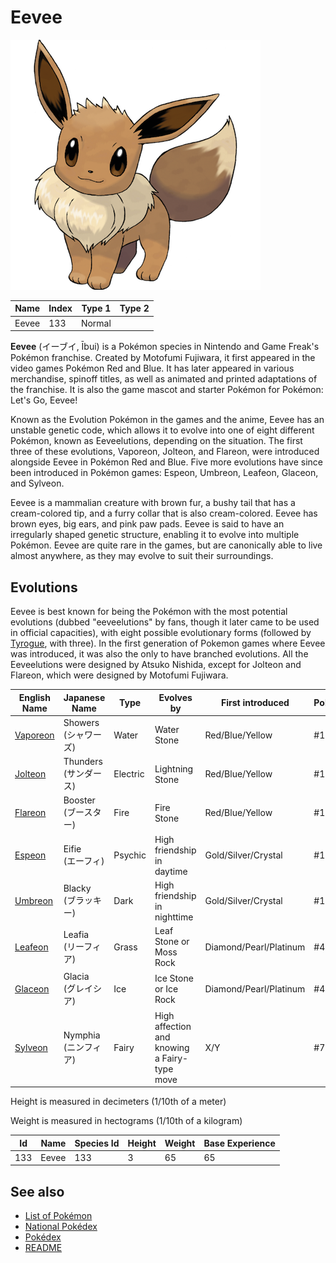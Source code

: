 # Eevee


![Eevee](images/133.png)

| **Name** | **Index** | **Type 1** | **Type 2** |
|----|----|----|----|
| Eevee | 133 | Normal  |  |

**Eevee** (&#x30a4;&#x30fc;&#x30d6;&#x30a4;, &#x012a;bui) is a Pok&#x00e9;mon species in Nintendo and Game Freak's Pok&#x00e9;mon franchise. Created by Motofumi Fujiwara, it first appeared in the video games Pok&#x00e9;mon Red and Blue. It has later appeared in various merchandise, spinoff titles, as well as animated and printed adaptations of the franchise. It is also the game mascot and starter Pok&#x00e9;mon for Pok&#x00e9;mon: Let's Go, Eevee!

Known as the Evolution Pok&#x00e9;mon in the games and the anime, Eevee has an unstable genetic code, which allows it to evolve into one of eight different Pok&#x00e9;mon, known as Eeveelutions, depending on the situation. The first three of these evolutions, Vaporeon, Jolteon, and Flareon, were introduced alongside Eevee in Pok&#x00e9;mon Red and Blue. Five more evolutions have since been introduced in Pok&#x00e9;mon games: Espeon, Umbreon, Leafeon, Glaceon, and Sylveon.

Eevee is a mammalian creature with brown fur, a bushy tail that has a cream-colored tip, and a furry collar that is also cream-colored. Eevee has brown eyes, big ears, and pink paw pads. Eevee is said to have an irregularly shaped genetic structure, enabling it to evolve into multiple Pok&#x00e9;mon. Eevee are quite rare in the games, but are canonically able to live almost anywhere, as they may evolve to suit their surroundings.

## Evolutions

Eevee is best known for being the Pok&#x00e9;mon with the most potential evolutions (dubbed "eeveelutions" by fans, though it later came to be used in official capacities), with eight possible evolutionary forms (followed by [Tyrogue](Tyrogue.md), with three). In the first generation of Pokemon games where Eevee was introduced, it was also the only to have branched evolutions. All the Eeveelutions were designed by Atsuko Nishida, except for Jolteon and Flareon, which were designed by Motofumi Fujiwara.

| **English Name** | **Japanese Name** | **Type** | **Evolves by** | **First introduced** | **Pok&#x00e9;dex** | **Category** |
|------------------|-------------------|----------|----------------|----------------------|----------------------|--------------|
|[Vaporeon](Vaporeon.md) |Showers<br>(&#x30b7;&#x30e3;&#x30ef;&#x30fc;&#x30ba;) |Water |Water Stone |Red/Blue/Yellow |#134 |Bubble Jet Pok&#x00e9;mon |
|[Jolteon](Jolteon.md) |Thunders<br>(&#x30b5;&#x30f3;&#x30c0;&#x30fc;&#x30b9;) |Electric |Lightning Stone |Red/Blue/Yellow |#135 |Lightning Pok&#x00e9;mon |
|[Flareon](Flareon.md) |Booster<br>(&#x30d6;&#x30fc;&#x30b9;&#x30bf;&#x30fc;) |Fire |Fire Stone |Red/Blue/Yellow |#136 |Flame Pok&#x00e9;mon |
|[Espeon](Espeon.md) |Eifie<br>(&#x30a8;&#x30fc;&#x30d5;&#x30a3;) |Psychic |High friendship in daytime |Gold/Silver/Crystal |#196 |Sun Pok&#x00e9;mon |
|[Umbreon](Umbreon.md) |Blacky<br>(&#x30d6;&#x30e9;&#x30c3;&#x30ad;&#x30fc;) |Dark |High friendship in nighttime |Gold/Silver/Crystal |#197 |Moonlight Pok&#x00e9;mon |
|[Leafeon](Leafeon.md) |Leafia<br>(&#x30ea;&#x30fc;&#x30d5;&#x30a3;&#x30a2;) |Grass |Leaf Stone or Moss Rock |Diamond/Pearl/Platinum |#470 |Verdant Pok&#x00e9;mon |
|[Glaceon](Glaceon.md) |Glacia<br>(&#x30b0;&#x30ec;&#x30a4;&#x30b7;&#x30a2;) |Ice |Ice Stone or Ice Rock |Diamond/Pearl/Platinum |#471 |Fresh Snow Pok&#x00e9;mon |
|[Sylveon](Sylveon.md) |Nymphia<br>(&#x30cb;&#x30f3;&#x30d5;&#x30a3;&#x30a2;) |Fairy |High affection and knowing a Fairy-type move |X/Y |#700 |Intertwining Pok&#x00e9;mon |

Height is measured in decimeters (1/10th of a meter)

Weight is measured in hectograms (1/10th of a kilogram)

| **Id** | **Name** | **Species Id** | **Height** | **Weight** | **Base Experience** |
|--------|----------|----------------|------------|------------|---------------------|
| 133 | Eevee | 133 | 3 | 65 | 65 |


## See also

- [List of Pokémon](../pokemon.md)
- [National Pokédex](../national_pokedex.md)
- [Pokédex](../pokedex.md)
- [README](../README.md)
